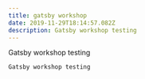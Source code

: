 ```yaml
---
title: gatsby workshop
date: 2019-11-29T18:14:57.082Z
description: Gatsby workshop testing
---
```

Gatsby workshop testing

```
Gatsby workshop testing
```
